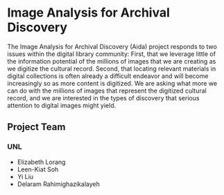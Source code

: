 # Image Analysis for Archival Discovery

The Image Analysis for Archival Discovery (Aida) project responds to two issues within the digital library community: First, that we leverage little of the information potential of the millions of images that we are creating as we digitize the cultural record. Second, that locating relevant materials in digital collections is often already a difficult endeavor and will become increasingly so as more content is digitized. We are asking what more we can do with the millions of images that represent the digitized cultural record, and we are interested in the types of discovery that serious attention to digital images might yield.

## Project Team
### UNL
* Elizabeth Lorang
* Leen-Kiat Soh
* Yi Liu
* Delaram Rahimighazikalayeh
